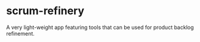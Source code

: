 # scrum-refinery
 A very light-weight app featuring tools that can be used for product backlog refinement.
